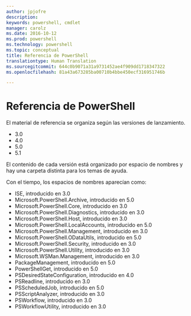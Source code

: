 ```yaml
---
author: jpjofre
description: 
keywords: powershell, cmdlet
manager: carolz
ms.date: 2016-10-12
ms.prod: powershell
ms.technology: powershell
ms.topic: conceptual
title: Referencia de PowerShell
translationtype: Human Translation
ms.sourcegitcommit: 644c0b9071a31a9731452ae4f909dd1718347322
ms.openlocfilehash: 81a43a673285ba00710b4bbe450ecf316951746b

---
```


#  Referencia de PowerShell

El material de referencia se organiza según las versiones de lanzamiento.

- 3.0
- 4.0
- 5.0
- 5.1

El contenido de cada versión está organizado por espacio de nombres y hay una carpeta distinta para los temas de ayuda.

Con el tiempo, los espacios de nombres aparecían como:

- ISE, introducido en 3.0
- Microsoft.PowerShell.Archive, introducido en 5.0
- Microsoft.PowerShell.Core, introducido en 3.0
- Microsoft.PowerShell.Diagnostics, introducido en 3.0
- Microsoft.PowerShell.Host, introducido en 3.0
- Microsoft.PowerShell.LocalAccounts, introducido en 5.0
- Microsoft.PowerShell.Management, introducido en 3.0
- Microsoft.PowerShell.ODataUtils, introducido en 5.0
- Microsoft.PowerShell.Security, introducido en 3.0
- Microsoft.PowerShell.Utility, introducido en 3.0
- Microsoft.WSMan.Management, introducido en 3.0
- PackageManagement, introducido en 5.0
- PowerShellGet, introducido en 5.0
- PSDesiredStateConfiguration, introducido en 4.0
- PSReadline, introducido en 3.0
- PSScheduledJob, introducido en 5.0
- PSScriptAnalyzer, introducido en 3.0
- PSWorkflow, introducido en 3.0
- PSWorkflowUtility, introducido en 3.0



<!--HONumber=Oct16_HO2-->


